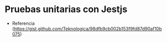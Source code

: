 # Pruebas unitarias con Jestjs
- Referencia (https://gist.github.com/Teknologica/98dfb9cb002b153f9fd87d90af10b075)